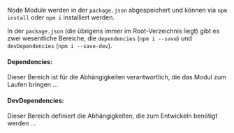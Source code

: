 Node Module werden in der `package.json` abgespeichert und können via `npm install` oder `npm i` installiert werden. 

In der `package.json` (die übrigens immer im Root-Verzeichnis liegt) gibt es zwei wesentliche Bereiche, die `dependencies` (`npm i --save`) und `devDependencies` (`npm i --save-dev`).

#### Dependencies: 

Dieser Bereich ist für die Abhängigkeiten verantwortlich, die das Modul zum Laufen bringen ...

#### DevDependencies: 

Dieser Bereich definiert die Abhängigkeiten, die zum Entwickeln benötigt werden ...